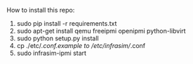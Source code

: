 How to install this repo:

1. sudo pip install -r requirements.txt
2. sudo apt-get install qemu freeipmi openipmi python-libvirt
3. sudo python setup.py install
3. cp ./etc/*.conf.example to /etc/infrasim/*.conf 
4. sudo infrasim-ipmi start

